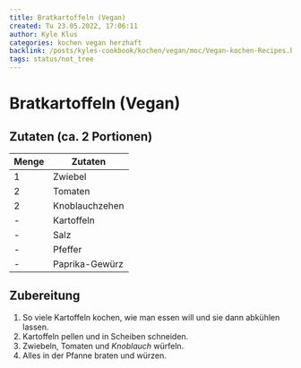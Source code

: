 ```yaml
---
title: Bratkartoffeln (Vegan)
created: Tu 23.05.2022, 17:06:11
author: Kyle Klus
categories: kochen vegan herzhaft
backlink: /posts/kyles-cookbook/kochen/vegan/moc/Vegan-kochen-Recipes.html
tags: status/not_tree
---
```


# Bratkartoffeln (Vegan)

## Zutaten (ca. 2 Portionen)

| Menge            | Zutaten                        |
| ---------------- | ------------------------------ |
| 1                | Zwiebel                        |
| 2                | Tomaten                        |
| 2                | Knoblauchzehen                 |
| -                | Kartoffeln                     |
| -                | Salz                           |
| -                | Pfeffer                        |
| -                | Paprika-Gewürz                 |

## Zubereitung

1. So viele Kartoffeln kochen, wie man essen will und sie dann abkühlen lassen.
2. Kartoffeln pellen und in Scheiben schneiden.
3. Zwiebeln, Tomaten und *Knoblauch* würfeln.
4. Alles in der Pfanne braten und würzen.
